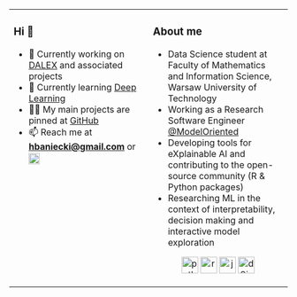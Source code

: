 
<table>
<tr>
<td valign="top" width="50%">

### Hi 👋
- 🔭 Currently working on [DALEX](https://github.com/ModelOriented/DALEX) and associated projects
- 🌱 Currently learning [Deep Learning](https://d2l.ai/)
- 👨‍💻 My main projects are pinned at [GitHub](https://github.com/hbaniecki)
- 📫 Reach me at **hbaniecki@gmail.com** or <a href="https://linkedin.com/in/hbaniecki" target="blank"><img align="center" src="https://cdn.jsdelivr.net/npm/simple-icons@3.0.1/icons/linkedin.svg" alt="hbaniecki" height="20" width="20" /></a>
</p>
</td>
<td valign="top" width="50%">

### About me

* Data Science student at Faculty of Mathematics and Information Science, Warsaw University of Technology
* Working as a Research Software Engineer [@ModelOriented](https://github.com/ModelOriented/)
* Developing tools for eXplainable AI and contributing to the open-source community (R & Python packages)
* Researching ML in the context of interpretability, decision making and interactive model exploration

<p align='center'>
<img src="https://upload.wikimedia.org/wikipedia/commons/thumb/c/c3/Python-logo-notext.svg/1920px-Python-logo-notext.svg.png" alt="python" width="30" height="30"/>
<img src="https://upload.wikimedia.org/wikipedia/commons/thumb/1/1b/R_logo.svg/1086px-R_logo.svg.png" alt="r" width="30" height="30"/>
  <img src="https://konpa.github.io/devicon/devicon.git/icons/java/java-original-wordmark.svg" alt="java" width="30" height="30"/>
<img src="https://konpa.github.io/devicon/devicon.git/icons/d3js/d3js-original.svg" alt="d3js" width="30" height="30"/>
</p>
</td>
</tr></table>
